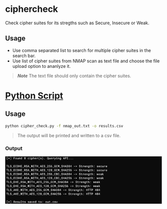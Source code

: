 # ciphercheck
Check cipher suites for its stregths such as Secure, Insecure or Weak.

## Usage
- Use comma separated list to search for multiple cipher suites in the search bar.
- Use list of cipher suites from NMAP scan as text file and choose the file upload option to ananlyze it.

> ***Note*** The text file should only contain the cipher suites.

# [Python Script](cipher_check.py)

## Usage
```sh
python cipher_check.py -f nmap_out.txt -o results.csv
```
> The output will be printed and written to a csv file.
### Output
![img](/assets/cipher_check_output.png)
